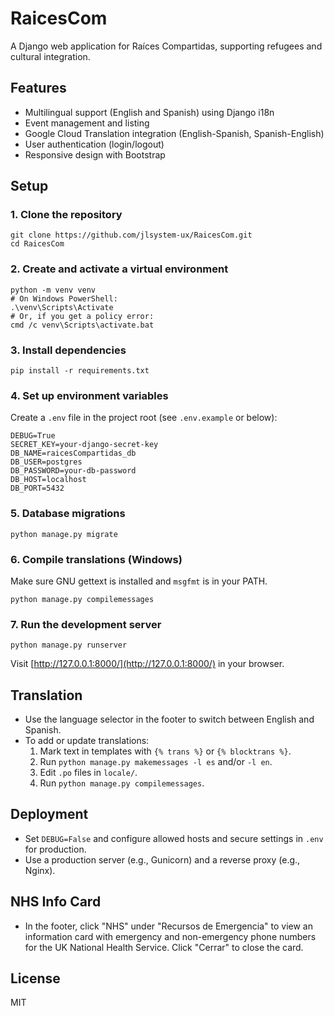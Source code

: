 # RaicesCom

A Django web application for Raíces Compartidas, supporting refugees and cultural integration.

## Features
- Multilingual support (English and Spanish) using Django i18n
- Event management and listing
- Google Cloud Translation integration (English-Spanish, Spanish-English)
- User authentication (login/logout)
- Responsive design with Bootstrap

## Setup

### 1. Clone the repository
```
git clone https://github.com/jlsystem-ux/RaicesCom.git
cd RaicesCom
```

### 2. Create and activate a virtual environment
```
python -m venv venv
# On Windows PowerShell:
.\venv\Scripts\Activate
# Or, if you get a policy error:
cmd /c venv\Scripts\activate.bat
```

### 3. Install dependencies
```
pip install -r requirements.txt
```

### 4. Set up environment variables
Create a `.env` file in the project root (see `.env.example` or below):
```
DEBUG=True
SECRET_KEY=your-django-secret-key
DB_NAME=raicesCompartidas_db
DB_USER=postgres
DB_PASSWORD=your-db-password
DB_HOST=localhost
DB_PORT=5432
```

### 5. Database migrations
```
python manage.py migrate
```

### 6. Compile translations (Windows)
Make sure GNU gettext is installed and `msgfmt` is in your PATH.
```
python manage.py compilemessages
```

### 7. Run the development server
```
python manage.py runserver
```

Visit [http://127.0.0.1:8000/](http://127.0.0.1:8000/) in your browser.

## Translation
- Use the language selector in the footer to switch between English and Spanish.
- To add or update translations:
  1. Mark text in templates with `{% trans %}` or `{% blocktrans %}`.
  2. Run `python manage.py makemessages -l es` and/or `-l en`.
  3. Edit `.po` files in `locale/`.
  4. Run `python manage.py compilemessages`.

## Deployment
- Set `DEBUG=False` and configure allowed hosts and secure settings in `.env` for production.
- Use a production server (e.g., Gunicorn) and a reverse proxy (e.g., Nginx).

## NHS Info Card
- In the footer, click "NHS" under "Recursos de Emergencia" to view an information card with emergency and non-emergency phone numbers for the UK National Health Service. Click "Cerrar" to close the card.

## License
MIT
